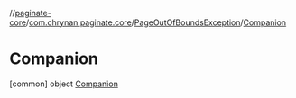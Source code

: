 //[paginate-core](../../../../index.md)/[com.chrynan.paginate.core](../../index.md)/[PageOutOfBoundsException](../index.md)/[Companion](index.md)



# Companion  
 [common] object [Companion](index.md)   

